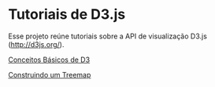 # Tutoriais de D3.js

Esse projeto reúne tutoriais sobre a API de visualização D3.js (http://d3js.org/).

[Conceitos Básicos de D3](tutorials/barchart)

[Construindo um Treemap](tutorials/treemap)
